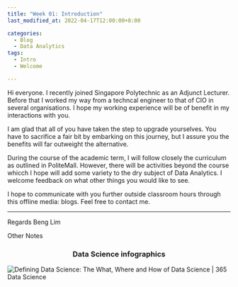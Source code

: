 ```yaml
---
title: "Week 01: Introduction"
last_modified_at: 2022-04-17T12:00:00+8:00

categories:
  - Blog
  - Data Analytics
tags:
  - Intro
  - Welcome

---
```


Hi everyone. I recently joined Singapore Polytechnic as an Adjunct Lecturer. Before that I worked my way from a techncal engineer to that of CIO in several organisations. I hope my working experience will be of benefit in my interactions with you.

I am glad that all of you have taken the step to upgrade yourselves. You have to sacrifice a fair bit by embarking on this journey, but I assure you the benefits will far outweight the alternative.

During the course of the academic term, I will follow closely the curriculum as outlined in PoliteMall. However, there will be activities beyond the course whicch I hope will add some variety to the dry subject of Data Analytics. I welcome feedback on what other things you would like to see.

I hope to communicate with you further outside classroom hours through this offline media: blogs. Feel free to contact me.

---
Regards
Beng Lim



Other Notes

### <center>Data Science infographics<center>


![Defining Data Science: The What, Where and How of Data Science | 365 Data Science](https://365datascience.com/resources/blog/2018-05-365-Data-Science-Infographic-607x1024.jpg)




